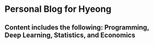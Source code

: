 # Personal Blog for Hyeong
## Content includes the following: Programming, Deep Learning, Statistics, and Economics